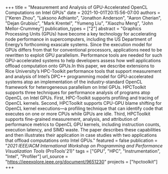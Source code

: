 +++
title = "Measurement and Analysis of GPU-Accelerated OpenCL Computations on Intel GPUs"
date = 2021-10-01T20:15:56-07:00
authors = ["Keren Zhou", "Laksono Adhianto", "Jonathon Anderson", "Aaron Cherian", "Dejan Grubisic", "Mark Krentel", "Yumeng Liu", "Xiaozhu Meng", "John Mellor-Crummey"]
publication_types = ["2"]
abstract = "Graphics Processing Units (GPUs) have become a key technology for accelerating node performance in supercomputers, including the US Department of Energy’s forthcoming exascale systems. Since the execution model for GPUs differs from that for conventional processors, applications need to be rewritten to exploit GPU parallelism. Performance tools are needed for such GPU-accelerated systems to help developers assess how well applications offload computation onto GPUs.In this paper, we describe extensions to Rice University’s HPC-Toolkit performance tools that support measurement and analysis of Intel’s DPC++ programming model for GPU-accelerated systems atop an implementation of the industry-standard OpenCL framework for heterogeneous parallelism on Intel GPUs. HPCToolkit supports three techniques for performance analysis of programs atop OpenCL on Intel GPUs. First, HPC-Toolkit supports profiling and tracing of OpenCL kernels. Second, HPCToolkit supports CPU-GPU blame shifting for OpenCL kernel executions—a profiling technique that can identify code that executes on one or more CPUs while GPUs are idle. Third, HPCToolkit supports fine-grained measurement, analysis, and attribution of performance metrics to OpenCL GPU kernels, including instruction counts, execution latency, and SIMD waste. The paper describes these capabilities and then illustrates their application in case studies with two applications that offload computations onto Intel GPUs."
featured = false
publication = "*2021 IEEE/ACM International Workshop on Programming and Performance Visualization Tools* (ProTools'21)"
tags = ["GPU", "HPC", "Instrumentation", "Intel", "Profiler"]
url_source = "https://ieeexplore.ieee.org/document/9651230"
projects = ["hpctoolkit"]
+++

